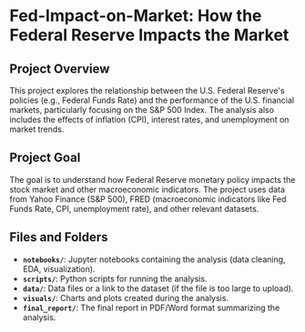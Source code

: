 # Fed-Impact-on-Market: How the Federal Reserve Impacts the Market

## Project Overview
This project explores the relationship between the U.S. Federal Reserve's policies (e.g., Federal Funds Rate) and the performance of the U.S. financial markets, particularly focusing on the S&P 500 Index. The analysis also includes the effects of inflation (CPI), interest rates, and unemployment on market trends.

## Project Goal
The goal is to understand how Federal Reserve monetary policy impacts the stock market and other macroeconomic indicators. The project uses data from Yahoo Finance (S&P 500), FRED (macroeconomic indicators like Fed Funds Rate, CPI, unemployment rate), and other relevant datasets.

## Files and Folders
- **`notebooks/`**: Jupyter notebooks containing the analysis (data cleaning, EDA, visualization).
- **`scripts/`**: Python scripts for running the analysis.
- **`data/`**: Data files or a link to the dataset (if the file is too large to upload).
- **`visuals/`**: Charts and plots created during the analysis.
- **`final_report/`**: The final report in PDF/Word format summarizing the analysis.
